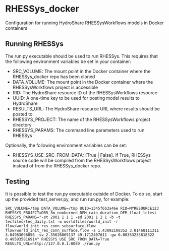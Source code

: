 RHESSys_docker
==============

Configuration for running HydroShare RHESSysWorkflows models in Docker containers


Running RHESSys
---------------

The run.py executable should be used to run RHESSys.  This requires that the following
environment variables be set in your container:

- SRC_VOLUME: The mount point in the Docker container where the RHESSys_docker repo has 
been cloned
- DATA_VOLUME: The mount point in the Docker container where the RHESSysWorkflows project 
is accessible
- RID: The HydroShare resource ID of the RHESSysWorkflows resource
- UUID: A one-time key to be used for posting model results to HydroShare
- RESULTS_URL: The HydroShare resource URL where results should be posted to
- RHESSYS_PROJECT: The name of the RHESSysWorkflows project directory
- RHESSYS_PARAMS: The command line parameters used to run RHESSys

Optionally, the following environment variables can be set:

- RHESSYS_USE_SRC_FROM_DATA: [True | False].  If True, RHESSys source code will be 
compiled from the RHESSysWorkflows project instead of from the RHESSys_docker repo.

Testing
-------

It is possible to test the run.py executable outside of Docker.  To do so, start up
the provided test_server.py, and run run.py, for example:

    SRC_VOLUME=/tmp DATA_VOLUME=/tmp UUID=1345f6b3a46e RID=MYRESOURCE123 RHESSYS_PROJECT=DR5_3m_nonburned_DEM_rain_duration_DEM_float_lctest RHESSYS_PARAMS="-st 2001 1 1 1 -ed 2001 1 2 1 -b -t tecfiles/tec_daily.txt -w worldfiles/world_init -r flow/world_init_res_conn_subsurface.flow flow/world_init_res_conn_surface.flow -s 1.43092108352 3.81468111311 3.04983096856 -sv 2.35626069137 49.1712407611 -gw 0.00353233818322 0.495935816914" RHESSYS_USE_SRC_FROM_DATA=True RESULTS_URL=http://127.0.0.1:8080 ./run.py
